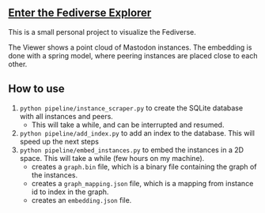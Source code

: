 ## [Enter the Fediverse Explorer](https://h4kor.github.io/fediverse-explorer/)

This is a small personal project to visualize the Fediverse.

The Viewer shows a point cloud of Mastodon instances. The embedding is done with a spring model, where peering instances are placed close to each other.


## How to use

1. `python pipeline/instance_scraper.py` to create the SQLite database with all instances and peers.
    * This will take a while, and can be interrupted and resumed.
2. `python pipeline/add_index.py` to add an index to the database. This will speed up the next steps
3. `python pipeline/embed_instances.py` to embed the instances in a 2D space. This will take a while (few hours on my machine).
    * creates a `graph.bin` file, which is a binary file containing the graph of the instances.
    * creates a `graph_mapping.json` file, which is a mapping from instance id to index in the graph.
    * creates an `embedding.json` file.